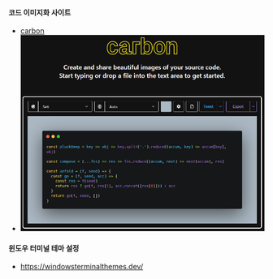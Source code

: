 #### 코드 이미지화 사이트 
- [carbon](https://carbon.now.sh/)
- ![](assets/유용한%20사이트들.png)

#### 윈도우 터미널 테마 설정 
- https://windowsterminalthemes.dev/
